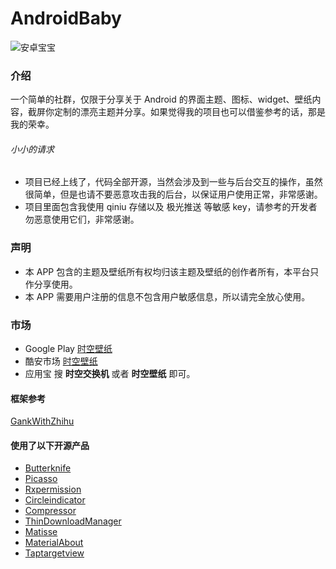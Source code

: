 # AndroidBaby

![安卓宝宝](http://upload-images.jianshu.io/upload_images/963521-9d96628be8e70bdc.png?imageMogr2/auto-orient/strip)

### 介绍

一个简单的社群，仅限于分享关于 Android 的界面主题、图标、widget、壁纸内容，截屏你定制的漂亮主题并分享。如果觉得我的项目也可以借鉴参考的话，那是我的荣幸。

###### 小小的请求

- 项目已经上线了，代码全部开源，当然会涉及到一些与后台交互的操作，虽然很简单，但是也请不要恶意攻击我的后台，以保证用户使用正常，非常感谢。
- 项目里面包含我使用 qiniu 存储以及 极光推送 等敏感 key，请参考的开发者勿恶意使用它们，非常感谢。

### 声明

- 本 APP 包含的主题及壁纸所有权均归该主题及壁纸的创作者所有，本平台只作分享使用。
- 本 APP 需要用户注册的信息不包含用户敏感信息，所以请完全放心使用。

### 市场

- Google Play [时空壁纸](https://play.google.com/store/apps/details?id=timeroute.androidbaby)
- 酷安市场 [时空壁纸](https://www.coolapk.com/apk/timeroute.androidbaby)
- 应用宝 搜 **时空交换机** 或者 **时空壁纸** 即可。

#### 框架参考

[GankWithZhihu](https://github.com/Werb/GankWithZhihu)

#### 使用了以下开源产品

- [Butterknife](https://github.com/JakeWharton/butterknife)
- [Picasso](https://github.com/square/picasso)
- [Rxpermission](https://github.com/tbruyelle/RxPermissions)
- [Circleindicator](https://github.com/ongakuer/CircleIndicator)
- [Compressor](https://github.com/zetbaitsu/Compressor)
- [ThinDownloadManager](https://github.com/smanikandan14/ThinDownloadManager)
- [Matisse](https://github.com/zhihu/Matisse)
- [MaterialAbout](https://github.com/jrvansuita/MaterialAbout)
- [Taptargetview](https://github.com/KeepSafe/TapTargetView)